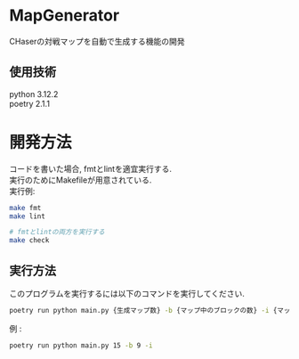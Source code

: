 # MapGenerator
CHaserの対戦マップを自動で生成する機能の開発

## 使用技術
python 3.12.2  
poetry 2.1.1  

# 開発方法
コードを書いた場合, fmtとlintを適宜実行する.  
実行のためにMakefileが用意されている.  
実行例:  
```bash
make fmt
make lint

# fmtとlintの両方を実行する
make check
```

## 実行方法
このプログラムを実行するには以下のコマンドを実行してください.
```bash
poetry run python main.py {生成マップ数} -b {マップ中のブロックの数} -i {マップ中のアイテムの数}
```

例 :  
```bash
poetry run python main.py 15 -b 9 -i
```

